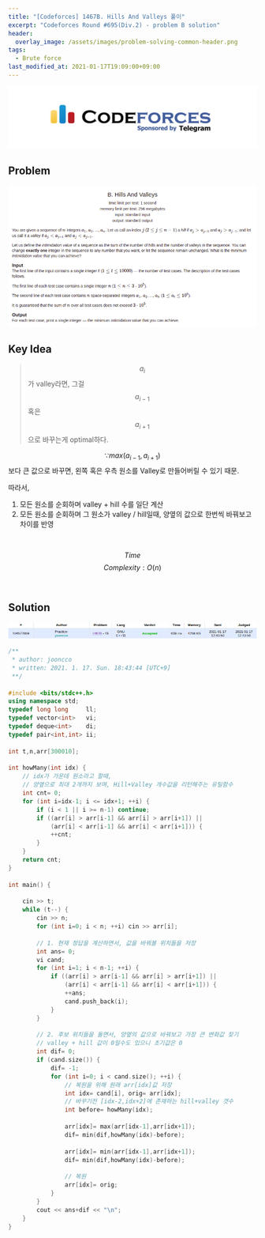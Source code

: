 ```yaml
---
title: "[Codeforces] 1467B. Hills And Valleys 풀이"
excerpt: "Codeforces Round #695(Div.2) - problem B solution"
header:
  overlay_image: /assets/images/problem-solving-common-header.png
tags:
  - Brute force
last_modified_at: 2021-01-17T19:09:00+09:00
---
```

<a href="https://codeforces.com/">
    <img src="/assets/images/codeforces-logo.jpeg"/>
</a>

## Problem
<a href="http://codeforces.com/contest/1467/problem/B">
    <img src="/assets/images/codeforces-1467B.png"/>
</a>

<br/>

## Key Idea
> $$a_i$$ 가 valley라면, 그걸 $$a_{i-1}$$ 혹은 $$a_{i+1}$$으로 바꾸는게 optimal하다.  

$$\because max(a_{i-1},a_{i+1})$$ 보다 큰 값으로 바꾸면, 왼쪽 혹은 우측 원소를 Valley로 만들어버릴 수 있기 때문.  

따라서,  
1) 모든 원소를 순회하며 valley + hill 수를 일단 계산  
2) 모든 원소를 순회하며 그 원소가 valley / hill일때, 양옆의 값으로 한번씩 바꿔보고 차이를 반영  

<br/>

$$ Time $$ $$ Complexity: O(n) $$

<br/>

## Solution
<img src="/assets/images/codeforces-1467B-result.png"/>

```cpp
/**
 * author: jooncco
 * written: 2021. 1. 17. Sun. 18:43:44 [UTC+9]
 **/

#include <bits/stdc++.h>
using namespace std;
typedef long long     ll;
typedef vector<int>   vi;
typedef deque<int>    di;
typedef pair<int,int> ii;

int t,n,arr[300010];

int howMany(int idx) {
    // idx가 가운데 원소라고 할때,
    // 양옆으로 최대 2개까지 보며, Hill+Valley 개수값을 리턴해주는 유틸함수
    int cnt= 0;
    for (int i=idx-1; i <= idx+1; ++i) {
        if (i < 1 || i >= n-1) continue;
        if ((arr[i] > arr[i-1] && arr[i] > arr[i+1]) ||
            (arr[i] < arr[i-1] && arr[i] < arr[i+1])) {
            ++cnt;
        }
    }
    return cnt;
}

int main() {

    cin >> t;
    while (t--) {
        cin >> n;
        for (int i=0; i < n; ++i) cin >> arr[i];

        // 1. 현재 정답을 계산하면서, 값을 바꿔볼 위치들을 저장
        int ans= 0;
        vi cand;
        for (int i=1; i < n-1; ++i) {
            if ((arr[i] > arr[i-1] && arr[i] > arr[i+1]) ||
                (arr[i] < arr[i-1] && arr[i] < arr[i+1])) {
                ++ans;
                cand.push_back(i);
            }
        }

        // 2. 후보 위치들을 돌면서, 양옆의 값으로 바꿔보고 가장 큰 변화값 찾기
        // valley + hill 값이 0일수도 있으니 초기값은 0
        int dif= 0;
        if (cand.size()) {
            dif= -1;
            for (int i=0; i < cand.size(); ++i) {
                // 복원을 위해 원래 arr[idx]값 저장
                int idx= cand[i], orig= arr[idx];
                // 바꾸기전 [idx-2,idx+2]에 존재하는 hill+valley 갯수
                int before= howMany(idx);

                arr[idx]= max(arr[idx-1],arr[idx+1]);
                dif= min(dif,howMany(idx)-before);

                arr[idx]= min(arr[idx-1],arr[idx+1]);
                dif= min(dif,howMany(idx)-before);

                // 복원
                arr[idx]= orig;
            }
        }
        cout << ans+dif << "\n";
    }
}
```